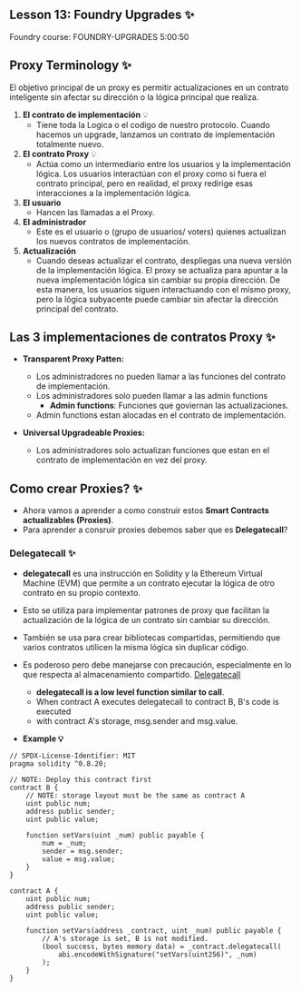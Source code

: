 ## Lesson 13: Foundry Upgrades ✨

Foundry course: FOUNDRY-UPGRADES
5:00:50

## Proxy Terminology ✨

El objetivo principal de un proxy es permitir actualizaciones en un contrato inteligente sin afectar su dirección o la lógica principal que realiza.

1. **El contrato de implementación** 💡
   - Tiene toda la Logica o el codigo de nuestro protocolo. Cuando hacemos un upgrade, lanzamos un contrato de implementación totalmente nuevo.
2. **El contrato Proxy** 💡
   - Actúa como un intermediario entre los usuarios y la implementación lógica. Los usuarios interactúan con el proxy como si fuera el contrato principal, pero en realidad, el proxy redirige esas interacciones a la implementación lógica.
3. **El usuario**
   - Hancen las llamadas a el Proxy.
4. **El administrador**
   - Este es el usuario o (grupo de usuarios/ voters) quienes actualizan los nuevos contratos de implementación.
5. **Actualización**
   - Cuando deseas actualizar el contrato, despliegas una nueva versión de la implementación lógica. El proxy se actualiza para apuntar a la nueva implementación lógica sin cambiar su propia dirección. De esta manera, los usuarios siguen interactuando con el mismo proxy, pero la lógica subyacente puede cambiar sin afectar la dirección principal del contrato.

## Las 3 implementaciones de contratos Proxy ✨

- **Transparent Proxy Patten:**
  - Los administradores no pueden llamar a las funciones del contrato de implementación.
  - Los administradores solo pueden llamar a las admin functions
    - **Admin functions**: Funciones que goviernan las actualizaciones.
  - Admin functions estan alocadas en el contrato de implementación.

- **Universal Upgradeable Proxies:**
  - Los administradores solo actualizan funciones que estan en el contrato de implementación en vez del proxy.


## Como crear Proxies? ✨
- Ahora vamos a aprender a como construir estos **Smart Contracts actualizables (Proxies)**.
- Para aprender a consruir proxies debemos saber que es **Delegatecall**?

### Delegatecall ✨
- **delegatecall** es una instrucción en Solidity y la Ethereum Virtual Machine (EVM) que permite a un contrato ejecutar la lógica de otro contrato en su propio contexto. 
- Esto se utiliza para implementar patrones de proxy que facilitan la actualización de la lógica de un contrato sin cambiar su dirección. 
- También se usa para crear bibliotecas compartidas, permitiendo que varios contratos utilicen la misma lógica sin duplicar código. 
- Es poderoso pero debe manejarse con precaución, especialmente en lo que respecta al almacenamiento compartido.
[Delegatecall](https://solidity-by-example.org/delegatecall/)
  - **delegatecall is a low level function similar to call**.
  - When contract A executes delegatecall to contract B, B's code is executed
  - with contract A's storage, msg.sender and msg.value.

- **Example 💡**
```solidity
// SPDX-License-Identifier: MIT
pragma solidity ^0.8.20;

// NOTE: Deploy this contract first
contract B {
    // NOTE: storage layout must be the same as contract A
    uint public num;
    address public sender;
    uint public value;

    function setVars(uint _num) public payable {
        num = _num;
        sender = msg.sender;
        value = msg.value;
    }
}

contract A {
    uint public num;
    address public sender;
    uint public value;

    function setVars(address _contract, uint _num) public payable {
        // A's storage is set, B is not modified.
        (bool success, bytes memory data) = _contract.delegatecall(
            abi.encodeWithSignature("setVars(uint256)", _num)
        );
    }
}
```